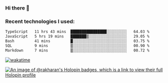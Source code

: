 ### Hi there 👋

### Recent technologies I used:
<!--START_SECTION:waka-->

```txt
TypeScript   11 hrs 43 mins  ████████████████░░░░░░░░░   64.03 %
JavaScript   5 hrs 19 mins   ███████▒░░░░░░░░░░░░░░░░░   29.05 %
Bash         41 mins         █░░░░░░░░░░░░░░░░░░░░░░░░   03.75 %
SQL          9 mins          ▒░░░░░░░░░░░░░░░░░░░░░░░░   00.90 %
Markdown     7 mins          ▒░░░░░░░░░░░░░░░░░░░░░░░░   00.72 %
```

<!--END_SECTION:waka-->
[![wakatime](https://wakatime.com/badge/user/fe50d444-0cee-4d14-a0b3-b9e8509eb4d0.svg)](https://wakatime.com/@fe50d444-0cee-4d14-a0b3-b9e8509eb4d0)

[![An image of @rakharan's Holopin badges, which is a link to view their full Holopin profile](https://holopin.me/rakharan)](https://holopin.io/@rakharan)
